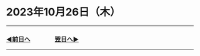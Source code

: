 # 2023年10月26日（木）

---

### [◀️前日へ](https://github.com/yuasys/chatty-journal/blob/main/2023/10/2023-10-25.md)&emsp;&emsp;&emsp;&emsp;[翌日へ▶️](https://github.com/yuasys/chatty-journal/blob/main/2023/10/2023-10-27.md)

---
